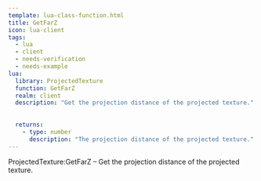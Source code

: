 ```yaml
---
template: lua-class-function.html
title: GetFarZ
icon: lua-client
tags:
  - lua
  - client
  - needs-verification
  - needs-example
lua:
  library: ProjectedTexture
  function: GetFarZ
  realm: client
  description: "Get the projection distance of the projected texture."
  
  
  returns:
    - type: number
      description: "The projection distance of the projected texture."
---
```


<div class="lua__search__keywords">
ProjectedTexture:GetFarZ &#x2013; Get the projection distance of the projected texture.
</div>
